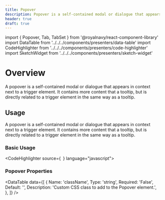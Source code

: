 ```yaml
---
title: Popover
description: Popover is a self-contained modal or dialogue that appears in context next to a trigger element.
header: true
draft: true
---
```


import { Popover, Tab, TabSet } from '@royalnavy/react-component-library'
import DataTable from '../../../components/presenters/data-table'
import CodeHighlighter from '../../../components/presenters/code-highlighter'
import SketchWidget from '../../../components/presenters/sketch-widget'

# Overview

A popover is a self-contained modal or dialogue that appears in context next to a trigger element. It contains more content that a tooltip, but is directly related to a trigger element in the same way as a tooltip.

## Usage

<TabSet>
<Tab title="Design">

  <SketchWidget name="Popover" href="/standards-toolkit.sketch" />
  
</Tab>
<Tab title="Develop">

A popover is a self-contained modal or dialogue that appears in context next to a trigger element. It contains more content that a tooltip, but is directly related to a trigger element in the same way as a tooltip.

### Basic Usage

<CodeHighlighter source={`
`} language="javascript">
</CodeHighlighter>


### Popover Properties
<DataTable data={[
  {
    Name: 'className',
    Type: 'string',
    Required: 'False',
    Default: '',
    Description: 'Custom CSS class to add to the Popover element.',
  },
]} />
</Tab>
</TabSet>
